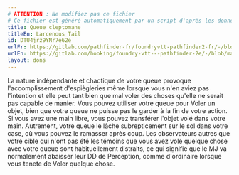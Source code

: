 ```yaml
---
# ATTENTION : Ne modifiez pas ce fichier
# Ce fichier est généré automatiquement par un script d'après les données du module Foundry VTT officiel et de sa traduction
title: Queue cleptomane
titleEn: Larcenous Tail
id: DTU4jrz9YNr7e62e
urlFr: https://gitlab.com/pathfinder-fr/foundryvtt-pathfinder2-fr/-/blob/master/data/feats/DTU4jrz9YNr7e62e.htm
urlEn: https://gitlab.com/hooking/foundry-vtt---pathfinder-2e/-/blob/master/packs/data/feats.db/larcenous-tail.json
layout: dons
---
```

La nature indépendante et chaotique de votre queue provoque l'accomplissement d'espiègleries même lorsque vous n'en aviez pas l'intention et elle peut tant bien que mal voler des choses qu'elle ne serait pas capable de manier. Vous pouvez utiliser votre queue pour Voler un objet, bien que votre queue ne puisse pas le garder à la fin de votre action. Si vous avez une main libre, vous pouvez transférer l'objet volé dans votre main. Autrement, votre queue le lâche subrepticement sur le sol dans votre case, où vous pouvez le ramasser après coup. Les observateurs autres que votre cible qui n'ont pas été les témoins que vous avez volé quelque chose avec votre queue sont habituellement distraits, ce qui signifie que le MJ va normalement abaisser leur DD de Perception, comme d'ordinaire lorsque vous tenete de Voler quelque chose.
